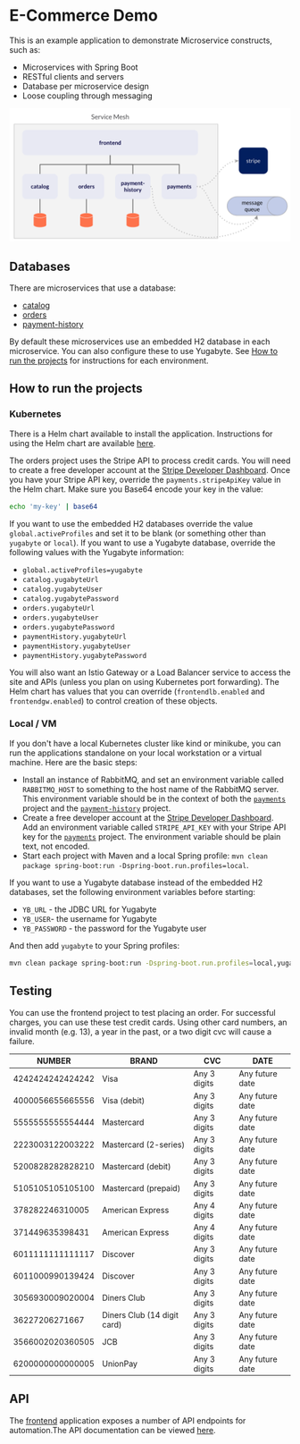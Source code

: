 
# E-Commerce Demo

This is an example application to demonstrate Microservice constructs, such as:

- Microservices with Spring Boot
- RESTful clients and servers
- Database per microservice design
- Loose coupling through messaging

![Architecture](images/catalog-demo-architecture.png)

## Databases
There are microservices that use a database:
- [catalog](catalog)
- [orders](orders)
- [payment-history](payment-history)

By default these microservices use an embedded H2 database in each microservice. You can also configure these to use Yugabyte. See [How to run the projects](#how-to-run-the-projects) for instructions for each environment.

## How to run the projects

### Kubernetes

There is a Helm chart available to install the application. Instructions for using the Helm chart are available [here](https://btjimerson.github.io/btjimerson-charts/).

The orders project uses the Stripe API to process credit cards. You will need to create a free developer account at the [Stripe Developer Dashboard](https://dashboard.stripe.com/register). Once you have your Stripe API key, override the `payments.stripeApiKey` value in the Helm chart. Make sure you Base64 encode your key in the value:
```bash
echo 'my-key' | base64
```
If you want to use the embedded H2 databases override the value `global.activeProfiles` and set it to be blank (or something other than `yugabyte` or `local`). If you want to use a Yugabyte database, override the following values with the Yugabyte information:
 * `global.activeProfiles=yugabyte`
 * `catalog.yugabyteUrl`
 * `catalog.yugabyteUser`
 * `catalog.yugabytePassword`
 * `orders.yugabyteUrl`
 * `orders.yugabyteUser`
 * `orders.yugabytePassword`
 * `paymentHistory.yugabyteUrl`
 * `paymentHistory.yugabyteUser`
 * `paymentHistory.yugabytePassword`

You will also want an Istio Gateway or a Load Balancer service to access the site and APIs (unless you plan on using Kubernetes port forwarding). The Helm chart has values that you can override (`frontendlb.enabled` and `frontendgw.enabled`) to control creation of these objects.

### Local / VM

If you don't have a local Kubernetes cluster like kind or minikube, you can run the applications standalone on your local workstation or a virtual machine. Here are the basic steps:

- Install an instance of RabbitMQ, and set an environment variable called `RABBITMQ_HOST` to something to the host name of the RabbitMQ server. This environment variable should be in the context of both the [`payments`](payments) project and the [`payment-history`](payment-history) project.
- Create a free developer account at the [Stripe Developer Dashboard](https://dashboard.stripe.com/register). Add an environment variable called `STRIPE_API_KEY` with your Stripe API key for the [`payments`](payments) project. The environment variable should be plain text, not encoded.
- Start each project with Maven and a local Spring profile: `mvn clean package spring-boot:run -Dspring-boot.run.profiles=local`.

If you want to use a Yugabyte database instead of the embedded H2 databases, set the following environment variables before starting:
- `YB_URL` - the JDBC URL for Yugabyte
- `YB_USER`- the username for Yugabyte
- `YB_PASSWORD` - the password for the Yugabyte user

And then add `yugabyte` to your Spring profiles:

```bash
mvn clean package spring-boot:run -Dspring-boot.run.profiles=local,yugabyte
```

## Testing

You can use the frontend project to test placing an order. For successful charges, you can use these test credit cards. Using other card numbers, an invalid month (e.g. 13), a year in the past, or a two digit cvc will cause a failure.

| NUMBER           | BRAND                       | CVC          | DATE            |
|------------------|-----------------------------|--------------|-----------------|
| 4242424242424242 | Visa                        | Any 3 digits | Any future date |
| 4000056655665556 | Visa (debit)                | Any 3 digits | Any future date |
| 5555555555554444 | Mastercard                  | Any 3 digits | Any future date |
| 2223003122003222 | Mastercard (2-series)       | Any 3 digits | Any future date |
| 5200828282828210 | Mastercard (debit)          | Any 3 digits | Any future date |
| 5105105105105100 | Mastercard (prepaid)        | Any 3 digits | Any future date |
| 378282246310005  | American Express            | Any 4 digits | Any future date |
| 371449635398431  | American Express            | Any 4 digits | Any future date |
| 6011111111111117 | Discover                    | Any 3 digits | Any future date |
| 6011000990139424 | Discover                    | Any 3 digits | Any future date |
| 3056930009020004 | Diners Club                 | Any 3 digits | Any future date |
| 36227206271667   | Diners Club (14 digit card) | Any 3 digits | Any future date |
| 3566002020360505 | JCB                         | Any 3 digits | Any future date |
| 6200000000000005 | UnionPay                    | Any 3 digits | Any future date |

## API
The [frontend](frontend) application exposes a number of API endpoints for automation\.The API documentation can be viewed [here](https://documenter.getpostman.com/view/1749839/UVyxQtit).


